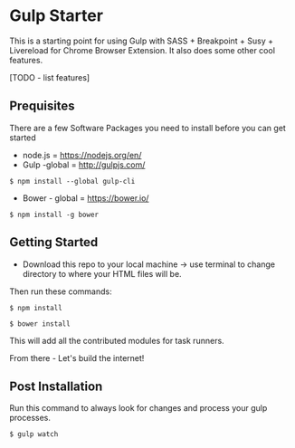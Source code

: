 # Gulp Starter

This is a starting point for using Gulp with SASS + Breakpoint + Susy + Livereload for Chrome Browser Extension. It also does some other cool features.

[TODO - list features]

## Prequisites
There are a few Software Packages you need to install before you can get started

* node.js = https://nodejs.org/en/
* Gulp -global = http://gulpjs.com/
```
$ npm install --global gulp-cli
```
* Bower - global = https://bower.io/
```
$ npm install -g bower
```
   
## Getting Started
* Download this repo to your local machine -> use terminal to change directory to where your HTML files will be.

Then run these commands:

```
$ npm install
```

```
$ bower install
```
This will add all the contributed modules for task runners.

From there - Let's build the internet!

## Post Installation
Run this command to always look for changes and process your gulp processes.

```
$ gulp watch
```
